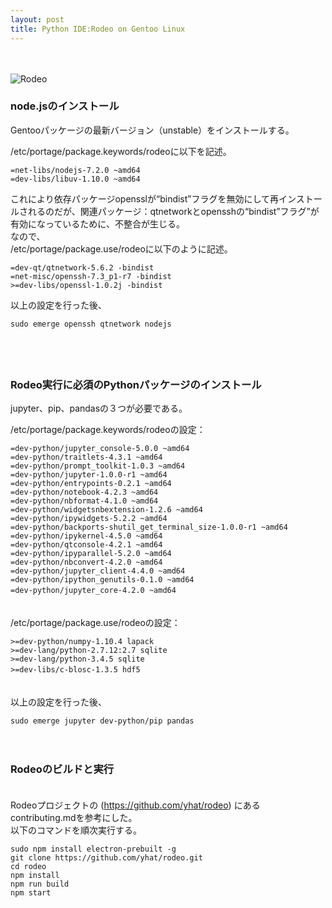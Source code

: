 ```yaml
---
layout: post
title: Python IDE:Rodeo on Gentoo Linux
---
```

　  
   
![Rodeo](http://blogs.c.yimg.jp/res/blog-4e-0e/igproj_fusion/folder/533738/83/20438583/img_0?1482460084)

  
### node.jsのインストール

Gentooパッケージの最新バージョン（unstable）をインストールする。  

/etc/portage/package.keywords/rodeoに以下を記述。  

    =net-libs/nodejs-7.2.0 ~amd64  
    =dev-libs/libuv-1.10.0 ~amd64  
    
これにより依存パッケージopensslが“bindist”フラグを無効にして再インストールされるのだが、関連パッケージ：qtnetworkとopensshの“bindist”フラグ”が有効になっているために、不整合が生じる。  
なので、  
/etc/portage/package.use/rodeoに以下のように記述。  

    =dev-qt/qtnetwork-5.6.2 -bindist
    =net-misc/openssh-7.3_p1-r7 -bindist
    >=dev-libs/openssl-1.0.2j -bindist    
    
以上の設定を行った後、

    sudo emerge openssh qtnetwork nodejs
    
　  
　  
  
### Rodeo実行に必須のPythonパッケージのインストール


jupyter、pip、pandasの３つが必要である。

/etc/portage/package.keywords/rodeoの設定：  

    =dev-python/jupyter_console-5.0.0 ~amd64
    =dev-python/traitlets-4.3.1 ~amd64
    =dev-python/prompt_toolkit-1.0.3 ~amd64
    =dev-python/jupyter-1.0.0-r1 ~amd64
    =dev-python/entrypoints-0.2.1 ~amd64
    =dev-python/notebook-4.2.3 ~amd64
    =dev-python/nbformat-4.1.0 ~amd64
    =dev-python/widgetsnbextension-1.2.6 ~amd64
    =dev-python/ipywidgets-5.2.2 ~amd64
    =dev-python/backports-shutil_get_terminal_size-1.0.0-r1 ~amd64
    =dev-python/ipykernel-4.5.0 ~amd64
    =dev-python/qtconsole-4.2.1 ~amd64
    =dev-python/ipyparallel-5.2.0 ~amd64
    =dev-python/nbconvert-4.2.0 ~amd64
    =dev-python/jupyter_client-4.4.0 ~amd64
    =dev-python/ipython_genutils-0.1.0 ~amd64
    =dev-python/jupyter_core-4.2.0 ~amd64　
 
　   
/etc/portage/package.use/rodeoの設定：  

    >=dev-python/numpy-1.10.4 lapack
    >=dev-lang/python-2.7.12:2.7 sqlite
    >=dev-lang/python-3.4.5 sqlite
    >=dev-libs/c-blosc-1.3.5 hdf5　
    
　  
以上の設定を行った後、

    sudo emerge jupyter dev-python/pip pandas
    
　  
   
### Rodeoのビルドと実行　
　  
Rodeoプロジェクトの (https://github.com/yhat/rodeo) にあるcontributing.mdを参考にした。  
以下のコマンドを順次実行する。

    sudo npm install electron-prebuilt -g  
    git clone https://github.com/yhat/rodeo.git  
    cd rodeo  
    npm install  
    npm run build  
    npm start  
 
 

